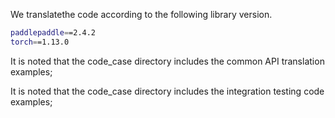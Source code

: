 We translatethe code according to the following library version.

```bash
paddlepaddle==2.4.2
torch==1.13.0
```

It is noted that the code_case directory includes the common API translation examples;

It is noted that the code_case directory includes the integration testing code examples;
